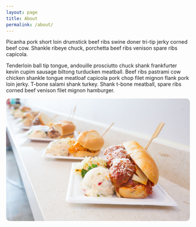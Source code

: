 ```yaml
---
layout: page
title: About
permalink: /about/
---
```


Picanha pork short loin drumstick beef ribs swine doner tri-tip jerky corned beef cow. Shankle ribeye chuck, porchetta beef ribs venison spare ribs capicola.

Tenderloin ball tip tongue, andouille prosciutto chuck shank frankfurter kevin cupim sausage biltong turducken meatball. Beef ribs pastrami cow chicken shankle tongue meatloaf capicola pork chop filet mignon flank pork loin jerky. T-bone salami shank turkey. Shank t-bone meatball, spare ribs corned beef venison filet mignon hamburger.

<div class="pure-u-1-1" style="margin-bottom:10px;margin-top:10px">
  <a href="/assets/img/menu-banner-1.jpg"><img style="border-radius: 10px;margin-bottom:10px" src="/assets/img/menu-banner-1.jpg" class="pure-img shrink-5-pct"/></a>
</div>
